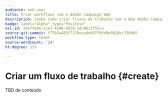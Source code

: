 ```yaml
---
audience: end-user
title: Criar workflows com o Adobe Campaign Web
description: Saiba como criar fluxos de trabalho com a Web Adobe Campaign
badge: label="Alpha" type="Positive"
exl-id: 26e7360e-cce7-4240-bb29-1dc8613f55ca
source-git-commit: f77b5a483f7276ecade687f9fd9e9028ec750dbf
workflow-type: tm+mt
source-wordcount: '24'
ht-degree: 12%

---
```



# Criar um fluxo de trabalho {#create}

TBD de conteúdo
